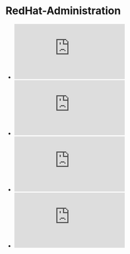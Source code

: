 # RedHat-Administration

- ![Lab [1]](https://github.com/omarkhalil117/RedHat-Administration/blob/main/Lab%20%5B1%5D/Lab%20%5B1%5D.md) 
- ![Lab [2]](https://github.com/omarkhalil117/RedHat-Administration/blob/main/Lab%20%5B2%5D/Lab%20%5B2%5D.md)
- ![Lab [3]](https://github.com/omarkhalil117/RedHat-Administration/blob/main/Lab%20%5B3%5D/Lab%5B3%5D.md)
- ![Lab [4]](https://github.com/omarkhalil117/RedHat-Administration/blob/main/Lab%20%5B4%5D/Lab%5B4%5D.md)

